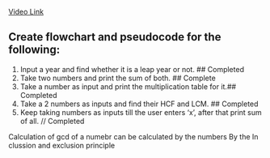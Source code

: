 [Video Link](https://youtu.be/lhELGQAV4gg)

## Create flowchart and pseudocode for the following:

1. Input a year and find whether it is a leap year or not. ## Completed
2. Take two numbers and print the sum of both. ## Complete
3. Take a number as input and print the multiplication table for it.## Completed
4. Take a 2 numbers as inputs and find their HCF and LCM. ##  Completed
5. Keep taking numbers as inputs till the user enters ‘x’, after that print sum
of all. // Completed

 Calculation of gcd of a numebr can be calculated by the numbers By the In clussion and exclusion principle
